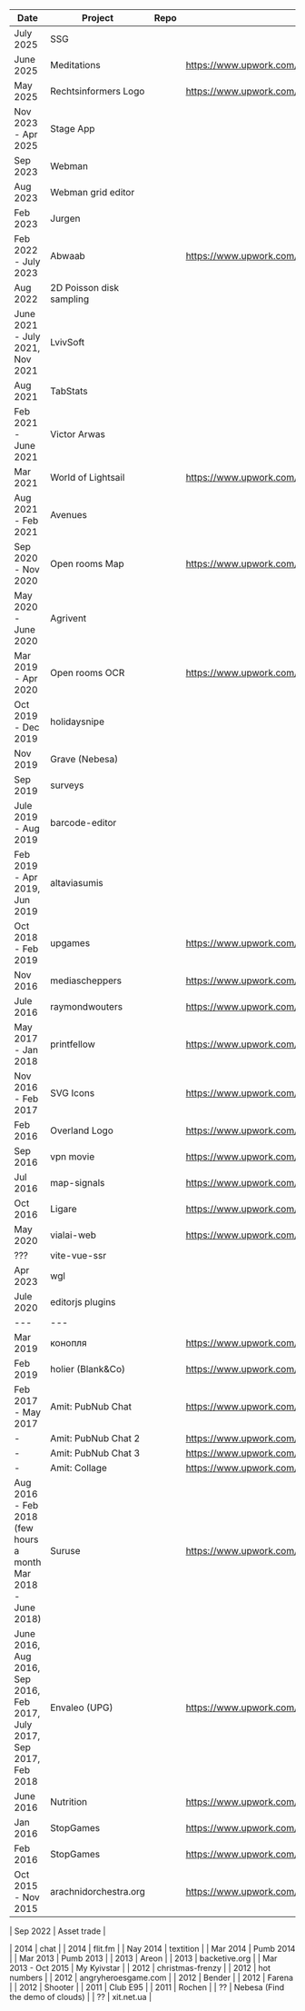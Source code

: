 | Date                                                                   | Project                  | Repo | Upwork                                                   |
|------------------------------------------------------------------------|--------------------------|------|----------------------------------------------------------|
| July 2025                                                              | SSG                      |      |                                                          |
| June 2025                                                              | Meditations              |      | https://www.upwork.com/nx/wm/workroom/41019738/overview  |
| May 2025                                                               | Rechtsinformers Logo     |      | https://www.upwork.com/nx/wm/workroom/40978070/overview  |
| Nov 2023 - Apr 2025                                                    | Stage App                |      |                                                          |
| Sep 2023                                                               | Webman                   |      |                                                          |
| Aug 2023                                                               | Webman grid editor       |      |                                                          |
| Feb 2023                                                               | Jurgen                   |      |                                                          |
| Feb 2022 - July 2023                                                   | Abwaab                   |      | https://www.upwork.com/nx/wm/workroom/30317942/overview  |
| Aug 2022                                                               | 2D Poisson disk sampling |      |                                                          |
| June 2021 - July 2021, Nov 2021                                        | LvivSoft                 |      |                                                          |
| Aug 2021                                                               | TabStats                 |      |                                                          |
| Feb 2021 - June 2021                                                   | Victor Arwas             |      |                                                          |
| Mar 2021                                                               | World of Lightsail       |      | https://www.upwork.com/nx/wm/workroom/26479751/overview  |
| Aug 2021 - Feb 2021                                                    | Avenues                  |      |                                                          |
| Sep 2020 - Nov 2020                                                    | Open rooms Map           |      | https://www.upwork.com/nx/wm/workroom/21727293/overview  |
| May 2020 - June 2020                                                   | Agrivent                 |      |                                                          |
| Mar 2019 - Apr 2020                                                    | Open rooms OCR           |      | https://www.upwork.com/nx/wm/workroom/21697726/overview  |
| Oct 2019 - Dec 2019                                                    | holidaysnipe             |      |                                                          |
| Nov 2019                                                               | Grave (Nebesa)           |      |                                                          |
| Sep 2019                                                               | surveys                  |      |                                                          |
| Jule 2019 - Aug 2019                                                   | barcode-editor           |      |                                                          |
| Feb 2019 - Apr 2019, Jun 2019                                          | altaviasumis             |      |                                                          |
| Oct 2018 - Feb 2019                                                    | upgames                  |      | https://www.upwork.com/nx/wm/workroom/20990946/overview  |
| Nov 2016                                                               | mediascheppers           |      | https://www.upwork.com/nx/wm/workroom/17158889/overview  |
| Jule 2016                                                              | raymondwouters           |      | https://www.upwork.com/nx/wm/workroom/16697545/overview  |
| May 2017 - Jan 2018                                                    | printfellow              |      | https://www.upwork.com/nx/wm/workroom/18108596/overview  |
| Nov 2016 - Feb 2017                                                    | SVG Icons                |      | https://www.upwork.com/nx/wm/workroom/17270559/overview  |
| Feb 2016                                                               | Overland Logo            |      | https://www.upwork.com/nx/wm/workroom/15990256/overview  |
| Sep 2016                                                               | vpn movie                |      | https://www.upwork.com/nx/wm/workroom/16812799/overview  |
| Jul 2016                                                               | map-signals              |      | https://www.upwork.com/nx/wm/workroom/16619781/overview  |
| Oct 2016                                                               | Ligare                   |      | https://www.upwork.com/nx/wm/workroom/17094278/overview  |
| May 2020                                                               | vialai-web               |      | https://www.upwork.com/nx/wm/workroom/24218440/overview  |
| ???                                                                    | vite-vue-ssr             |      |                                                          |
| Apr 2023                                                               | wgl                      |      |                                                          |
| Jule 2020                                                              | editorjs plugins         |      |                                                          |
| ---                                                                    | ---                      |      |                                                          |
| Mar 2019                                                               | конопля                  |      | https://www.upwork.com/nx/wm/workroom/21785439/overview  |
| Feb 2019                                                               | holier (Blank&Co)        |      | https://www.upwork.com/nx/wm/workroom/21581187/overview  |
| Feb 2017 - May 2017                                                    | Amit: PubNub Chat        |      | https://www.upwork.com/nx/wm/workroom/17694384/overview  |
| -                                                                      | Amit: PubNub Chat 2      |      | https://www.upwork.com/nx/wm/workroom/16389599/overview  |
| -                                                                      | Amit: PubNub Chat 3      |      | https://www.upwork.com/nx/wm/workroom/16109397/overview  |
| -                                                                      | Amit: Collage            |      | https://www.upwork.com/nx/wm/workroom/16024484/overview  |
| Aug 2016 - Feb 2018 (few hours a month Mar 2018 - June 2018)           | Suruse                   |      | https://www.upwork.com/nx/wm/workroom/16925435/overview  |
| June 2016, Aug 2016, Sep 2016, Feb 2017, July 2017, Sep 2017, Feb 2018 | Envaleo (UPG)            |      | https://www.upwork.com/nx/wm/workroom/16604641/overview  |
| June 2016                                                              | Nutrition                |      | https://www.upwork.com/nx/wm/workroom/16540104/overview  |
| Jan 2016                                                               | StopGames                |      | https://www.upwork.com/nx/wm/workroom/15926080/overview  |
| Feb 2016                                                               | StopGames                |      | https://www.upwork.com/nx/wm/workroom/15783753/overview  |
| Oct 2015 - Nov 2015                                                    | arachnidorchestra.org    |      |  https://www.upwork.com/nx/wm/workroom/15478722/overview |

| Sep 2022                                                               | Asset trade             |

| 2014                                                                   | chat                    |
| 2014                                                                   | flit.fm                 |
| Nay 2014                                                               | textition               |
| Mar 2014                                                               | Pumb 2014               |
| Mar 2013                                                               | Pumb 2013               |
| 2013                                                                   | Areon                   |
| 2013                                                                   | backetive.org           |
| Mar 2013 - Oct 2015                                                    | My Kyivstar             |
| 2012                                                                   | christmas-frenzy        |
| 2012                                                                   | hot numbers             |
| 2012                                                                   | angryheroesgame.com     |
| 2012                                                                   | Bender                  |
| 2012                                                                   | Farena                  |
| 2012                                                                   | Shooter                 |
| 2011                                                                   | Club E95                |
| 2011                                                                   | Rochen                  |
| ??                                                                   | Nebesa (Find the demo of clouds)                  |
| ??                                                                   | xit.net.ua                  |


